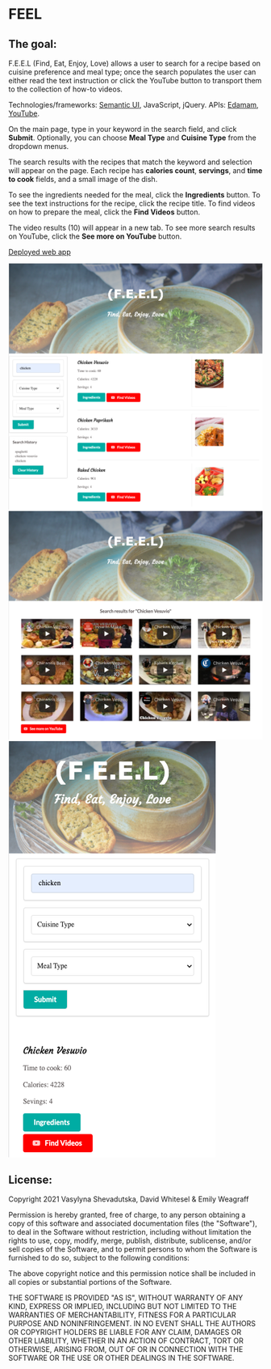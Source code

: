 # FEEL

## The goal:

F.E.E.L (Find, Eat, Enjoy, Love) allows a user to search for a recipe based on cuisine preference and meal type; once the search populates the user can either read the text instruction or click the YouTube button to transport them to the collection of how-to videos.

Technologies/frameworks: [Semantic UI](https://semantic-ui.com/), JavaScript, jQuery.
APIs: [Edamam](https://developer.edamam.com/edamam-docs-recipe-api), [YouTube](https://developers.google.com/youtube/v3/docs/search/list).

On the main page, type in your keyword in the search field, and click **Submit**. Optionally, you can choose **Meal Type** and **Cuisine Type** from the dropdown menus.

The search results with the recipes that match the keyword and selection will appear on the page.
Each recipe has **calories count**, **servings**, and **time to cook** fields, and a small image of the dish.

To see the ingredients needed for the meal, click the **Ingredients** button.
To see the text instructions for the recipe, click the recipe title.
To find videos on how to prepare the meal, click the **Find Videos** button.

The video results (10) will appear in a new tab. To see more search results on YouTube, click the **See more on YouTube** button.

[Deployed web app](https://vasylynash.github.io/FEEL/)

![Landing page](assets/images/landingPage.png)
![Video search page](assets/images/videoResults.png)
![Mobile view page](assets/images/mobileView.png)

## License:

Copyright 2021 Vasylyna Shevadutska, David Whitesel & Emily Weagraff

Permission is hereby granted, free of charge, to any person obtaining a copy of this software and associated documentation files (the "Software"), to deal in the Software without restriction, including without limitation the rights to use, copy, modify, merge, publish, distribute, sublicense, and/or sell copies of the Software, and to permit persons to whom the Software is furnished to do so, subject to the following conditions:

The above copyright notice and this permission notice shall be included in all copies or substantial portions of the Software.

THE SOFTWARE IS PROVIDED "AS IS", WITHOUT WARRANTY OF ANY KIND, EXPRESS OR IMPLIED, INCLUDING BUT NOT LIMITED TO THE WARRANTIES OF MERCHANTABILITY, FITNESS FOR A PARTICULAR PURPOSE AND NONINFRINGEMENT. IN NO EVENT SHALL THE AUTHORS OR COPYRIGHT HOLDERS BE LIABLE FOR ANY CLAIM, DAMAGES OR OTHER LIABILITY, WHETHER IN AN ACTION OF CONTRACT, TORT OR OTHERWISE, ARISING FROM, OUT OF OR IN CONNECTION WITH THE SOFTWARE OR THE USE OR OTHER DEALINGS IN THE SOFTWARE.
